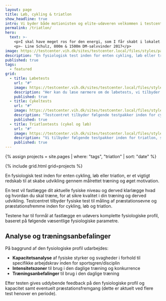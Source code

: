 ```yaml
---
layout: page
title: Løb, cykling & triatlon
show_headline: true
intro: Vi byder både motionisten og elite-udøveren velkommen i testcentret.
permalink: /triatlon/
hero:
  text: >-
    <p>I skal have meget ros for den energi, som I får skabt i lokalet. Stemningen var meget professionel, men samtidig afslappet - det var meget motiverende.</p>
    <p>- Line Schulz, 800m & 1500m DM-sølvvinder 2017</p>
image: https://testcenter.vih.dk/sites/testcenter.local/files/styles/panopoly_image_spotlight/public/pages/2k2a1286-2.jpg?itok=QnD06aaN
description: "En fysiologisk test inden for enten cykling, løb eller triatlon, er et vigtigt redskab til at skabe udvikling gennem målrettet træning og øget motivation."
published: true
tags:
  - featured
grid:
  - title: Løbetests
    url: "#"
    image: https://testcenter.vih.dk/sites/testcenter.local/files/styles/panopoly_image_original/public/wysiwyg/icons8-running-100_1.png?itok=AkDdhiPi
    description: "Her kan du læse nærmere om de løbetests, vi tilbyder i testcentret, samt priserne derpå. Vi tilbyder desuden mulighed for rabatter for grupper, klubber og forløb."
    published: true
  - title: Cykeltests
    url: "#"
    image: https://testcenter.vih.dk/sites/testcenter.local/files/styles/panopoly_image_original/public/wysiwyg/icons8-cycling-80.png?itok=h-zmes-r
    description: "Testcentret tilbyder følgende testpakker inden for cykling (landevej og mountainbike). Priser og uddybende beskrivelser af tests findes også her."
    published: true
  - title: Triatlontests (cykel og løb)
    url: "#"
    image: https://testcenter.vih.dk/sites/testcenter.local/files/styles/panopoly_image_original/public/triatlon.png?itok=ggXLP-3L
    description: "Vi tilbyder følgende testpakker inden for triatlon, som er kombinerede cykel- og løbetest (også relevant for duatleter og adventureracere). Uddybende beskrivelser og priser kan også ses her."
    published: true
---
```


{% assign projects = site.pages | where: "tags", "triatlon" | sort: "date" %}

{% include grid.html grid=projects %}

En fysiologisk test inden for enten cykling, løb eller triatlon, er et vigtigt redskab til at skabe udvikling gennem målrettet træning og øget motivation.

En test vil fastlægge dit aktuelle fysiske niveau og derved klarlægge hvad og hvordan du skal træne, for at sikre kvalitet i din træning og derved udvikling. Testcentret tilbyder fysiske test til måling af præstationsevne og præstationsfremme inden for cykling, løb og triatlon.

Testene har til formål at fastlægge en udøvers komplette fysiologiske profil, baseret på følgende væsentlige fysiologiske parametre.

## Analyse og træningsanbefalinger

På baggrund af den fysiologiske profil udarbejdes:

* **Kapacitetsanalyse** af fysiske styrker og svagheder i forhold til specifikke arbejdskrav inden for sportsgren/disciplin
* **Intensitetszoner** til brug i den daglige træning og konkurrence
* **Træningsanbefalinger** til brug i den daglige træning

Efter testen gives uddybende feedback på den fysiologiske profil og kapacitet samt eventuelt præstationsfremgang (dette er aktuelt ved flere test henover en periode).
